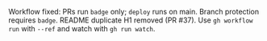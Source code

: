Workflow fixed: PRs run `badge` only; `deploy` runs on main. Branch protection requires `badge`. README duplicate H1 removed (PR #37). Use `gh workflow run` with `--ref` and watch with `gh run watch`.

